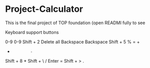 # Project-Calculator

This is the final project of TOP foundation (open READMI fully to see

Keyboard support buttons 

0-9       	0-9
Shift + 2 	Delete all
Backspace 	Backspace
Shift + 5	  %
=	          +
-	          -
Shift + 8	  *
Shift + \	  /
Enter	      =
Shift + >   .

